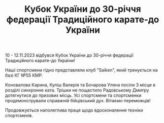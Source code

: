 ﻿---
title: Кубок України до 30-річчя федерації Традиційного карате-до України
---

10 - 12.11.2023 відбувся Кубок України до 30-річчя федерації Традиційного карате-до України!

Наші спортсмени гідно представляли клуб "Saiken", який тренується на базі КГ №55 КМР.

Коновалова Карина, Куліш Валерія та Бочарова Уляна посіли 3 місце в розділі синхронне ката. Трішки не пощастило Радовському Дмитру дотягнутися до призових місць. Усі спортсмени та спортсменки продемонстрували справжній бійцівський дух. Вітаємо переможців!

Продовжується наполеглива праця щодо вдосконалення техніки спортсменів.

<slideshow />

